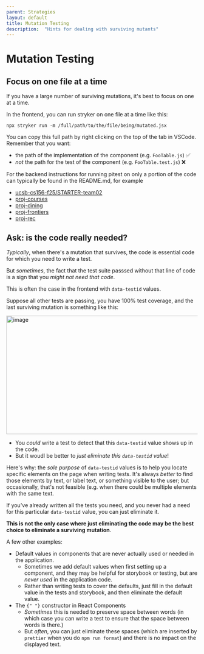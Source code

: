 ```yaml
---
parent: Strategies
layout: default
title: Mutation Testing 
description:  "Hints for dealing with surviving mutants"
---
```


# Mutation Testing 


## Focus on one file at a time

If you have a large number of surviving mutations, it's best to focus on one at a time.

In the frontend, you can run stryker on one file at a time like this:

```
npx stryker run -m /full/path/to/the/file/being/mutated.jsx
```

You can copy this full path by right clicking on the top of the tab in VSCode.  Remember that you want:
* the path of the implementation of the component (e.g. `FooTable.js`) ✅  
* *not* the path for the test of the component (e.g. `FooTable.test.js`) ❌ 

For the backend instructions for running pitest on only a portion of the code
can typically be found in the README.md, for example

* [ucsb-cs156-f25/STARTER-team02](https://github.com/ucsb-cs156-f25/STARTER-team02?tab=readme-ov-file#partial-pitest-runs)
* [proj-courses](https://github.com/ucsb-cs156/proj-courses?tab=readme-ov-file#partial-pitest-runs)
* [proj-dining](https://github.com/ucsb-cs156/proj-dining?tab=readme-ov-file#partial-pitest-runs)
* [proj-frontiers](https://github.com/ucsb-cs156/proj-frontiers?tab=readme-ov-file#partial-pitest-runs)
* [proj-rec](https://github.com/ucsb-cs156/proj-rec?tab=readme-ov-file#partial-pitest-runs)



## Ask: is the code really needed?

*Typically*, when there's a mutation that survives, the code is essential code for which you need to write a test.

But *sometimes*, the fact that the test suite passsed without that line of code is a sign that you *might not need that code*.

This is often the case in the frontend with `data-testid` values.  

Suppose all other tests are passing, you have 100% test coverage, and the last surviving mutation is something like this:

<img width="921" height="311" alt="image" src="https://github.com/user-attachments/assets/6a209f3f-ace1-4605-bd0a-0f4b3cb259e5" />

* You *could* write a test to detect that this `data-testid` value shows up in the code.
* But it woudl be better to *just eliminate this `data-testid` value*!

Here's why: the *sole purpose* of `data-testid`  values is to help you locate specific elements on the page when writing tests.  It's always *better* to find those elements by text, or label text, or something visible to the user; but occasionally, that's not feasible (e.g. when there could be multiple elements with the same text.

If you've already written all the tests you need, and you never had a need for this particular `data-testid` value, you can just eliminate it.

**This is not the only case where just eliminating the code may be the best choice to eliminate a surviving mutation**.

A few other examples:
* Default values in components that are never actually used or needed in the application.
  * Sometimes we add default values when first setting up a component, and they may be helpful for storybook or testing, but are *never used* in the application code.
  * Rather than writing tests to cover the defaults, just fill in the default value in the tests and storybook, and then eliminate the default value.
* The `{" "}` constructor in React Components
  * *Sometimes* this is needed to preserve space between words
    (in which case you can write a test to ensure that the space between words is there.)
  * But *often*, you can just eliminate these spaces (which are inserted by `prettier` when you do `npm run format`) and
    there is no impact on the displayed text.

